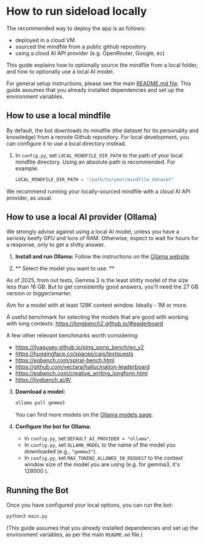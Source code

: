 # How to run sideload locally

The recommended way to deploy the app is as follows:
* deployed in a cloud VM
* sourced the mindfile from a public github repository
* using a cloud AI API provider (e.g. OpenRouter, Google, ec)

This guide explains how to optionally source the mindfile from a local folder, and how to optionally use a local AI model.

For general setup instructions, please see the main [README.md file](../README.md). This guide assumes that you already installed dependencies and set up the environment variables. 


## How to use a local mindfile

By default, the bot downloads its mindfile (the dataset for its personality and knowledge) from a remote Github repository. For local development, you can configure it to use a local directory instead.

1.  In `config.py`, set `LOCAL_MINDFILE_DIR_PATH` to the path of your local mindfile directory. Using an absolute path is recommended. For example:
    ```python
    LOCAL_MINDFILE_DIR_PATH = "/path/to/your/mindfile_dataset"
    ```

We recommend running your locally-sourced mindfile with a cloud AI API provider, as usual. 

## How to use a local AI provider (Ollama)

We strongly advise against using a local AI model, unless you have a seriosly beefy GPU and tons of RAM. Otherwise, expect to wait for hours for a response, only to get a shitty answer.

1.  **Install and run Ollama:** Follow the instructions on the [Ollama website](https://ollama.com/).

2. ** Select the model you want to use. **

As of 2025, from out tests, Gemma 3 is the least shitty model of the size less than 16 GB. But to get consistently good answers, you'll need the 27 GB version or bigger/smarter.

Aim for a model with at least 128K context window. Ideally - 1M or more.

A useful benchmark for selecting the models that are good with working with long contexts:
https://longbench2.github.io/#leaderboard

A few other relevant benchmarks worth considering:
* https://ilyagusev.github.io/ping_pong_bench/en_v2
* https://huggingface.co/spaces/cais/textquests
* https://eqbench.com/spiral-bench.html
* https://github.com/vectara/hallucination-leaderboard
* https://eqbench.com/creative_writing_longform.html
* https://livebench.ai/#/

3.  **Download a model:**
    ```bash
    ollama pull gemma3
    ```
    You can find more models on the [Ollama models page](https://ollama.com/models).

4.  **Configure the bot for Ollama:**
    -   In `config.py`, set `DEFAULT_AI_PROVIDER = "ollama"`.
    -   In `config.py`, set `OLLAMA_MODEL` to the name of the model you downloaded (e.g., `"gemma3"`).
    -   In `config.py`, set `MAX_TOKENS_ALLOWED_IN_REQUEST` to the context window size of the model you are using (e.g. for gemma3, it's 128000 ).


## Running the Bot

Once you have configured your local options, you can run the bot:

```bash
python3 main.py
```

(This guide assumes that you already installed dependencies and set up the environment variables, as per the main `README.md` file.)